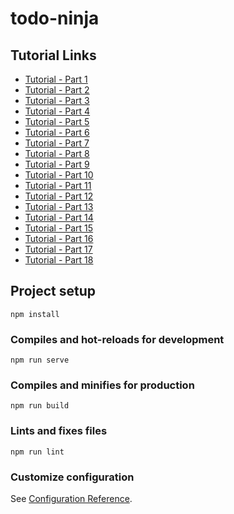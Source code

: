 # todo-ninja

## Tutorial Links

- [Tutorial - Part 1](https://www.youtube.com/watch?v=DnxplXitv8w&list=PL4cUxeGkcC9g0MQZfHwKcuB0Yswgb3gA5&index=1)
- [Tutorial - Part 2](https://www.youtube.com/watch?v=DnxplXitv8w&list=PL4cUxeGkcC9g0MQZfHwKcuB0Yswgb3gA5&index=2)
- [Tutorial - Part 3](https://www.youtube.com/watch?v=DnxplXitv8w&list=PL4cUxeGkcC9g0MQZfHwKcuB0Yswgb3gA5&index=3)
- [Tutorial - Part 4](https://www.youtube.com/watch?v=DnxplXitv8w&list=PL4cUxeGkcC9g0MQZfHwKcuB0Yswgb3gA5&index=4)
- [Tutorial - Part 5](https://www.youtube.com/watch?v=DnxplXitv8w&list=PL4cUxeGkcC9g0MQZfHwKcuB0Yswgb3gA5&index=5)
- [Tutorial - Part 6](https://www.youtube.com/watch?v=DnxplXitv8w&list=PL4cUxeGkcC9g0MQZfHwKcuB0Yswgb3gA5&index=6)
- [Tutorial - Part 7](https://www.youtube.com/watch?v=DnxplXitv8w&list=PL4cUxeGkcC9g0MQZfHwKcuB0Yswgb3gA5&index=7)
- [Tutorial - Part 8](https://www.youtube.com/watch?v=DnxplXitv8w&list=PL4cUxeGkcC9g0MQZfHwKcuB0Yswgb3gA5&index=8)
- [Tutorial - Part 9](https://www.youtube.com/watch?v=DnxplXitv8w&list=PL4cUxeGkcC9g0MQZfHwKcuB0Yswgb3gA5&index=9)
- [Tutorial - Part 10](https://www.youtube.com/watch?v=DnxplXitv8w&list=PL4cUxeGkcC9g0MQZfHwKcuB0Yswgb3gA5&index=10)
- [Tutorial - Part 11](https://www.youtube.com/watch?v=Dwr8ZcJ-Nyk&list=PL4cUxeGkcC9g0MQZfHwKcuB0Yswgb3gA5&index=11)
- [Tutorial - Part 12](https://www.youtube.com/watch?v=Dwr8ZcJ-Nyk&list=PL4cUxeGkcC9g0MQZfHwKcuB0Yswgb3gA5&index=12)
- [Tutorial - Part 13](https://www.youtube.com/watch?v=0Qv-6fQBFfA&list=PL4cUxeGkcC9g0MQZfHwKcuB0Yswgb3gA5&index=13)
- [Tutorial - Part 14](https://www.youtube.com/watch?v=oAbwZ5Y_wRY&list=PL4cUxeGkcC9g0MQZfHwKcuB0Yswgb3gA5&index=14)
- [Tutorial - Part 15](https://www.youtube.com/watch?v=q8m4Phc70qA&list=PL4cUxeGkcC9g0MQZfHwKcuB0Yswgb3gA5&index=15)
- [Tutorial - Part 16](https://www.youtube.com/watch?v=74mc9-ZNRPM&list=PL4cUxeGkcC9g0MQZfHwKcuB0Yswgb3gA5&index=16)
- [Tutorial - Part 17](https://www.youtube.com/watch?v=l3BfJ_QI9nI&list=PL4cUxeGkcC9g0MQZfHwKcuB0Yswgb3gA5&index=17)
- [Tutorial - Part 18](https://www.youtube.com/watch?v=fyuhbOHqyz8&list=PL4cUxeGkcC9g0MQZfHwKcuB0Yswgb3gA5&index=18)

## Project setup

```
npm install
```

### Compiles and hot-reloads for development

```
npm run serve
```

### Compiles and minifies for production

```
npm run build
```

### Lints and fixes files

```
npm run lint
```

### Customize configuration

See [Configuration Reference](https://cli.vuejs.org/config/).
